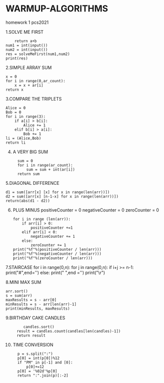 # WARMUP-ALGORITHMS
homework 1 pcs2021


1.SOLVE ME FIRST

        return a+b
    num1 = int(input())
    num2 = int(input())
    res = solveMeFirst(num1,num2)
    print(res)


2.SIMPLE ARRAY SUM

    x = 0
    for i in range(0,ar_count):
        x = x + ar[i]
    return x
    
    
3.COMPARE THE TRIPLETS


    Alice = 0
    Bob = 0
    for i in range(3):
        if a[i] > b[i]:
            Alice += 1
        elif b[i] > a[i]:
            Bob += 1
    li = (Alice,Bob)
    return li
    
4. A VERY BIG SUM

         sum = 0
         for i in range(ar_count):
             sum = sum + int(ar[i])
         return sum        
    
5.DIAGONAL DIFFERENCE

    d1 = sum([arr[x] [x] for x in range(len(arr))])
    d2 = sum([arr[x] [n-1-x] for x in range(len(arr))])
    return(abs(d1 - d2))
    
    
6. PLUS MINUS
       positiveCounter = 0
       negativeCounter = 0
       zeroCounter = 0
    
       for i in range (len(arr)):
           if arr[i] > 0:
               positiveCounter +=1
           elif arr[i] < 0:
               negativeCounter += 1
           else:
               zeroCounter += 1
       print("%f"%(positiveCounter / len(arr)))
       print("%f"%(negativeCounter / len(arr)))
       print("%f"%(zeroCounter / len(arr)))

7.STAIRCASE
            for i in range(0,n):
                for j in range(0,n):
                    if i+j >= n-1:
                        print("#",end='')
                    else:
                        print(" ",end ='')
                print("\r")
        
8.MINI MAX SUM

    arr.sort()
    s = sum(arr)
    maxResults = s - arr[0]
    minResults = s - arr[len(arr)-1]
    print(minResults, maxResults)
    
9.BIRTHDAY CAKE CANDLES

            candles.sort()
         result = candles.count(candles[len(candles)-1])
         return result

10. TIME CONVERSION

          p = s.split(":")
          p[0] = int(p[0])%12
          if "PM" in p[-1] and [0]:
              p[0]+=12
          p[0] = '%02d'%p[0]
          return ":".join(p)[:-2]
            
